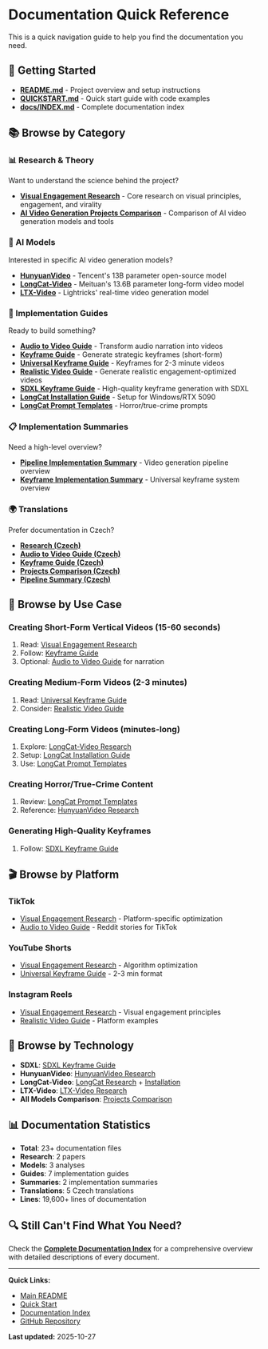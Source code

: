 # Documentation Quick Reference

This is a quick navigation guide to help you find the documentation you need.

## 🚀 Getting Started

- **[README.md](README.md)** - Project overview and setup instructions
- **[QUICKSTART.md](QUICKSTART.md)** - Quick start guide with code examples
- **[docs/INDEX.md](docs/INDEX.md)** - Complete documentation index

## 📚 Browse by Category

### 📊 Research & Theory
Want to understand the science behind the project?

- **[Visual Engagement Research](docs/research/RESEARCH.md)** - Core research on visual principles, engagement, and virality
- **[AI Video Generation Projects Comparison](docs/research/VIDEO_GENERATION_PROJECTS_COMPARISON.md)** - Comparison of AI video generation models and tools

### 🤖 AI Models
Interested in specific AI video generation models?

- **[HunyuanVideo](docs/models/HUNYUANVIDEO_RESEARCH.md)** - Tencent's 13B parameter open-source model
- **[LongCat-Video](docs/models/LONGCAT_VIDEO_RESEARCH.md)** - Meituan's 13.6B parameter long-form video model
- **[LTX-Video](docs/models/LTXV_VIDEO_RESEARCH.md)** - Lightricks' real-time video generation model

### 📖 Implementation Guides
Ready to build something?

- **[Audio to Video Guide](docs/guides/AUDIO_TO_VIDEO_GUIDE.md)** - Transform audio narration into videos
- **[Keyframe Guide](docs/guides/KEYFRAME_GUIDE.md)** - Generate strategic keyframes (short-form)
- **[Universal Keyframe Guide](docs/guides/UNIVERSAL_KEYFRAME_GUIDE.md)** - Keyframes for 2-3 minute videos
- **[Realistic Video Guide](docs/guides/REALISTIC_VIDEO_GUIDE.md)** - Generate realistic engagement-optimized videos
- **[SDXL Keyframe Guide](docs/guides/SDXL_KEYFRAME_GUIDE.md)** - High-quality keyframe generation with SDXL
- **[LongCat Installation Guide](docs/guides/LONGCAT_VIDEO_INSTALLATION_GUIDE.md)** - Setup for Windows/RTX 5090
- **[LongCat Prompt Templates](docs/guides/LONGCAT_VIDEO_PROMPT_TEMPLATES.md)** - Horror/true-crime prompts

### 📋 Implementation Summaries
Need a high-level overview?

- **[Pipeline Implementation Summary](docs/summaries/PIPELINE_IMPLEMENTATION.md)** - Video generation pipeline overview
- **[Keyframe Implementation Summary](docs/summaries/KEYFRAME_IMPLEMENTATION.md)** - Universal keyframe system overview

### 🌍 Translations
Prefer documentation in Czech?

- **[Research (Czech)](docs/translations/RESEARCH_CS.md)**
- **[Audio to Video Guide (Czech)](docs/translations/AUDIO_TO_VIDEO_GUIDE_CS.md)**
- **[Keyframe Guide (Czech)](docs/translations/KEYFRAME_GUIDE_CS.md)**
- **[Projects Comparison (Czech)](docs/translations/VIDEO_GENERATION_PROJECTS_COMPARISON_CS.md)**
- **[Pipeline Summary (Czech)](docs/summaries/PIPELINE_IMPLEMENTATION_CS.md)**

## 🎯 Browse by Use Case

### Creating Short-Form Vertical Videos (15-60 seconds)
1. Read: [Visual Engagement Research](docs/research/RESEARCH.md)
2. Follow: [Keyframe Guide](docs/guides/KEYFRAME_GUIDE.md)
3. Optional: [Audio to Video Guide](docs/guides/AUDIO_TO_VIDEO_GUIDE.md) for narration

### Creating Medium-Form Videos (2-3 minutes)
1. Read: [Universal Keyframe Guide](docs/guides/UNIVERSAL_KEYFRAME_GUIDE.md)
2. Consider: [Realistic Video Guide](docs/guides/REALISTIC_VIDEO_GUIDE.md)

### Creating Long-Form Videos (minutes-long)
1. Explore: [LongCat-Video Research](docs/models/LONGCAT_VIDEO_RESEARCH.md)
2. Setup: [LongCat Installation Guide](docs/guides/LONGCAT_VIDEO_INSTALLATION_GUIDE.md)
3. Use: [LongCat Prompt Templates](docs/guides/LONGCAT_VIDEO_PROMPT_TEMPLATES.md)

### Creating Horror/True-Crime Content
1. Review: [LongCat Prompt Templates](docs/guides/LONGCAT_VIDEO_PROMPT_TEMPLATES.md)
2. Reference: [HunyuanVideo Research](docs/models/HUNYUANVIDEO_RESEARCH.md)

### Generating High-Quality Keyframes
1. Follow: [SDXL Keyframe Guide](docs/guides/SDXL_KEYFRAME_GUIDE.md)

## 🎬 Browse by Platform

### TikTok
- [Visual Engagement Research](docs/research/RESEARCH.md) - Platform-specific optimization
- [Audio to Video Guide](docs/guides/AUDIO_TO_VIDEO_GUIDE.md) - Reddit stories for TikTok

### YouTube Shorts
- [Visual Engagement Research](docs/research/RESEARCH.md) - Algorithm optimization
- [Universal Keyframe Guide](docs/guides/UNIVERSAL_KEYFRAME_GUIDE.md) - 2-3 min format

### Instagram Reels
- [Visual Engagement Research](docs/research/RESEARCH.md) - Visual engagement principles
- [Realistic Video Guide](docs/guides/REALISTIC_VIDEO_GUIDE.md) - Platform examples

## 🔧 Browse by Technology

- **SDXL**: [SDXL Keyframe Guide](docs/guides/SDXL_KEYFRAME_GUIDE.md)
- **HunyuanVideo**: [HunyuanVideo Research](docs/models/HUNYUANVIDEO_RESEARCH.md)
- **LongCat-Video**: [LongCat Research](docs/models/LONGCAT_VIDEO_RESEARCH.md) + [Installation](docs/guides/LONGCAT_VIDEO_INSTALLATION_GUIDE.md)
- **LTX-Video**: [LTX-Video Research](docs/models/LTXV_VIDEO_RESEARCH.md)
- **All Models Comparison**: [Projects Comparison](docs/research/VIDEO_GENERATION_PROJECTS_COMPARISON.md)

## 📊 Documentation Statistics

- **Total**: 23+ documentation files
- **Research**: 2 papers
- **Models**: 3 analyses
- **Guides**: 7 implementation guides
- **Summaries**: 2 implementation summaries
- **Translations**: 5 Czech translations
- **Lines**: 19,600+ lines of documentation

## 🔍 Still Can't Find What You Need?

Check the **[Complete Documentation Index](docs/INDEX.md)** for a comprehensive overview with detailed descriptions of every document.

---

**Quick Links:**
- [Main README](README.md)
- [Quick Start](QUICKSTART.md)
- [Documentation Index](docs/INDEX.md)
- [GitHub Repository](https://github.com/PrismQDev/PrismQ.Research.Generator.Video)

**Last updated:** 2025-10-27
